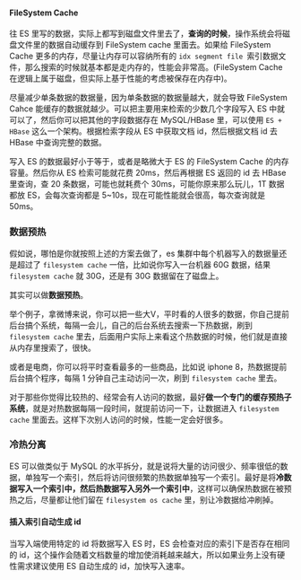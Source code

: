 #### FileSystem Cache

往 ES 里写的数据，实际上都写到磁盘文件里去了，**查询的时候**，操作系统会将磁盘文件里的数据自动缓存到 FileSystem cache 里面去。如果给 FileSystem Cache 更多的内存，尽量让内存可以容纳所有的 `idx segment file `索引数据文件，那么搜索的时候就基本都是走内存的，性能会非常高。(FileSystem Cache 在逻辑上属于磁盘，但实际上基于性能的考虑被保存在内存中)。

尽量减少单条数据的数据量，因为单条数据的数据量越大，就会导致 FileSystem Cahce 能缓存的数据就越少。可以把主要用来检索的少数几个字段写入 ES 中就可以了，然后你可以把其他的字段数据存在 MySQL/HBase 里，可以使用 `ES + HBase` 这么一个架构。根据检索字段从 ES 中获取文档 id，然后根据文档 id 去 HBase 中查询完整的数据。

写入 ES 的数据最好小于等于，或者是略微大于 ES 的 FileSystem Cache 的内存容量。然后你从 ES 检索可能就花费 20ms，然后再根据 ES 返回的 id 去 HBase 里查询，查 20 条数据，可能也就耗费个 30ms，可能你原来那么玩儿，1T 数据都放 ES，会每次查询都是 5~10s，现在可能性能就会很高，每次查询就是 50ms。

### 数据预热

假如说，哪怕是你就按照上述的方案去做了，es 集群中每个机器写入的数据量还是超过了 `filesystem cache` 一倍，比如说你写入一台机器 60G 数据，结果 `filesystem cache` 就 30G，还是有 30G 数据留在了磁盘上。

其实可以做**数据预热**。

举个例子，拿微博来说，你可以把一些大V，平时看的人很多的数据，你自己提前后台搞个系统，每隔一会儿，自己的后台系统去搜索一下热数据，刷到 `filesystem cache` 里去，后面用户实际上来看这个热数据的时候，他们就是直接从内存里搜索了，很快。

或者是电商，你可以将平时查看最多的一些商品，比如说 iphone 8，热数据提前后台搞个程序，每隔 1 分钟自己主动访问一次，刷到 `filesystem cache` 里去。

对于那些你觉得比较热的、经常会有人访问的数据，最好**做一个专门的缓存预热子系统**，就是对热数据每隔一段时间，就提前访问一下，让数据进入 `filesystem cache` 里面去。这样下次别人访问的时候，性能一定会好很多。

### 冷热分离

ES 可以做类似于 MySQL 的水平拆分，就是说将大量的访问很少、频率很低的数据，单独写一个索引，然后将访问很频繁的热数据单独写一个索引。最好是将**冷数据写入一个索引中，然后热数据写入另外一个索引中**，这样可以确保热数据在被预热之后，尽量都让他们留在 `filesystem os cache` 里，别让冷数据给冲刷掉。

#### 插入索引自动生成 id

当写入端使用特定的 id 将数据写入 ES 时，ES 会检查对应的索引下是否存在相同的 id，这个操作会随着文档数量的增加使消耗越来越大，所以如果业务上没有硬性需求建议使用 ES 自动生成的 id，加快写入速率。